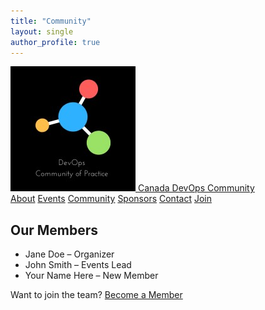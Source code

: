 ```yaml
---
title: "Community"
layout: single
author_profile: true
---
```


<nav class="ortelius-nav">
  <div class="nav-container">
    <a href="index.md" class="nav-logo">
      <img src="assets/logo.png" alt="Canada DevOps Logo" />
      <span>Canada DevOps Community</span>
    </a>
    <div class="nav-links">
      <a href="about.md">About</a>
      <a href="events.md">Events</a>
      <a href="community.md">Community</a>
      <a href="sponsors.md">Sponsors</a>
      <a href="contact.md">Contact</a>
      <a href="join.md" class="nav-cta">Join</a>
    </div>
  </div>
</nav>

<section class="community-section">
  <h2>Our Members</h2>
  <ul>
    <li>Jane Doe – Organizer</li>
    <li>John Smith – Events Lead</li>
    <li>Your Name Here – New Member</li>
  </ul>
  <p>Want to join the team? <a href="join.md">Become a Member</a></p>
</section>
